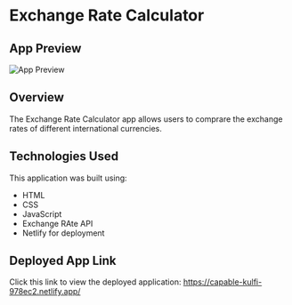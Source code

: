 # Exchange Rate Calculator

## App Preview

![App Preview](https://i.ibb.co/grWy18v/Exchange-Rate-Calculator.png)

## Overview

The Exchange Rate Calculator app allows users to comprare the exchange rates of different international currencies. 

## Technologies Used

This application was built using:
* HTML
* CSS
* JavaScript
* Exchange RAte API
* Netlify for deployment

## Deployed App Link

Click this link to view the deployed application: https://capable-kulfi-978ec2.netlify.app/
